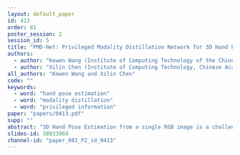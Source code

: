 ```yaml
---
layout: default_paper
id: 413
order: 81
poster_session: 2
session_id: 5
title: "PMD-Net: Privileged Modality Distillation Network for 3D Hand Pose Estimation from a Single RGB Image"
authors:
  - author: "Kewen Wang (Institute of Computing Technology of the Chinese Academy of Sciences)"
  - author: "Xilin Chen (Institute of Computing Technology, Chinese Academy of Sciences)"
all_authors: "Kewen Wang and Xilin Chen"
code: ""
keywords:
  - word: "hand pose estimation"
  - word: "modality distillation"
  - word: "privileged information"
paper: "papers/0413.pdf"
supp: ""
abstract: "3D Hand Pose Estimation from a single RGB image is a challenging task due to the significant depth ambiguities and occlusions. In this paper, we propose a Privileged Modality Distillation Network (PMD-Net), which improves the RGB-based hand pose estimation by excavating the privileged information from depth prior during training. Different from existing methods, the PMD-Net is composed of three sub-networks to regress X, Y, and Z coordinates respectively and distills the privileged information from the depth network to the RGB network by transferring constraints between corresponded layers. Furthermore, a random block replacement is adopted and a refine module is added to enhance the robustness of PMD-Net. Experiments on both synthesized and real-world hand pose estimation datasets are conducted, and extensive results demonstrate that the proposed PMD-Net achieves state-of-the-art results and is superior to existing methods."
slides-id: 38933969
channel-id: "paper_081_P2_id_0413"
---
```

